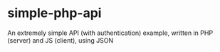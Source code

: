 # simple-php-api
An extremely simple API (with authentication) example, written in PHP (server) and JS (client), using JSON
